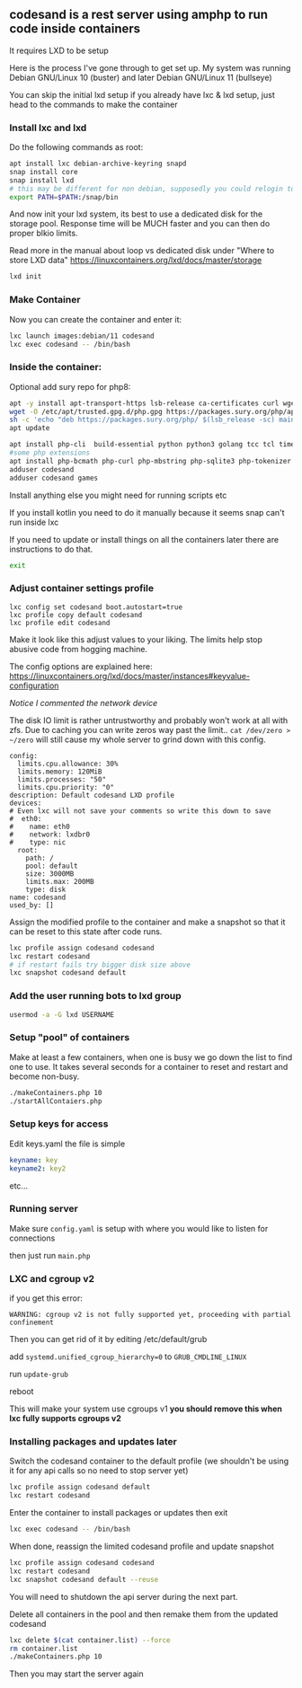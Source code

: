 ## codesand is a rest server using amphp to run code inside containers

It requires LXD to be setup

Here is the process I've gone through to get set up. My system was running Debian GNU/Linux 10 (buster) and later Debian GNU/Linux 11 (bullseye)

You can skip the initial lxd setup if you already have lxc & lxd setup, just head to the commands to make the container

### Install lxc and lxd
Do the following commands as root:
```bash
apt install lxc debian-archive-keyring snapd
snap install core
snap install lxd
# this may be different for non debian, supposedly you could relogin too
export PATH=$PATH:/snap/bin
```
And now init your lxd system, its best to use a dedicated disk for the storage pool. Response time will be MUCH faster and you can then do proper blkio limits.

Read more in the manual about loop vs dedicated disk under "Where to store LXD data"
https://linuxcontainers.org/lxd/docs/master/storage
```bash
lxd init
```
### Make Container
Now you can create the container and enter it:
```bash
lxc launch images:debian/11 codesand
lxc exec codesand -- /bin/bash
```

### Inside the container:

Optional add sury repo for php8:
```bash
apt -y install apt-transport-https lsb-release ca-certificates curl wget
wget -O /etc/apt/trusted.gpg.d/php.gpg https://packages.sury.org/php/apt.gpg
sh -c 'echo "deb https://packages.sury.org/php/ $(lsb_release -sc) main" > /etc/apt/sources.list.d/php.list'
apt update
```
```bash
apt install php-cli  build-essential python python3 golang tcc tcl time fish zsh toilet figlet toilet-fonts cowsay default-jdk
#some php extensions
apt install php-bcmath php-curl php-mbstring php-sqlite3 php-tokenizer php-zip php-xml php-bz2 php-gmp
adduser codesand
adduser codesand games
```
Install anything else you might need for running scripts etc

If you install kotlin you need to do it manually because it seems snap can't run inside lxc

If you need to update or install things on all the containers later there are instructions to do that. 
```bash
exit
```

### Adjust container settings profile
```
lxc config set codesand boot.autostart=true
lxc profile copy default codesand
lxc profile edit codesand
```
Make it look like this adjust values to your liking.
The limits help stop abusive code from hogging machine.

The config options are explained here: https://linuxcontainers.org/lxd/docs/master/instances#keyvalue-configuration

*Notice I commented the network device*

The disk IO limit is rather untrustworthy and probably won't work at all with zfs. Due to caching you can write zeros way past the limit.. `cat /dev/zero > ~/zero` will still cause my whole server to grind down with this config.
```
config:
  limits.cpu.allowance: 30%
  limits.memory: 120MiB
  limits.processes: "50"
  limits.cpu.priority: "0"
description: Default codesand LXD profile
devices:
# Even lxc will not save your comments so write this down to save
#  eth0:
#    name: eth0
#    network: lxdbr0
#    type: nic
  root:
    path: /
    pool: default
    size: 3000MB
    limits.max: 200MB
    type: disk
name: codesand
used_by: []
```
Assign the modified profile to the container and make a snapshot so that it can be reset to this state after code runs.

```bash
lxc profile assign codesand codesand
lxc restart codesand
# if restart fails try bigger disk size above
lxc snapshot codesand default
```

### Add the user running bots to lxd group
```bash
usermod -a -G lxd USERNAME
```

### Setup "pool" of containers
Make at least a few containers, when one is busy we go down the list to find one to use. It takes several seconds for a container to reset and restart and become non-busy.

```bash
./makeContainers.php 10
./startAllContaiers.php
```

### Setup keys for access
Edit keys.yaml the file is simple
```yaml
keyname: key
keyname2: key2
```
etc...

### Running server
Make sure ```config.yaml``` is setup with where you would like to listen for connections

then just run ```main.php```

### LXC and cgroup v2
if you get this error:
```
WARNING: cgroup v2 is not fully supported yet, proceeding with partial confinement
```
Then you can get rid of it by editing /etc/default/grub

add ```systemd.unified_cgroup_hierarchy=0``` to ```GRUB_CMDLINE_LINUX```

run ```update-grub```

reboot

This will make your system use cgroups v1 **you should remove this when lxc fully supports cgroups v2**


### Installing packages and updates later
Switch the codesand container to the default profile (we shouldn't be using it for any api calls so no need to stop server yet)
```bash
lxc profile assign codesand default
lxc restart codesand
```
Enter the container to install packages or updates then exit
```bash
lxc exec codesand -- /bin/bash
```
When done, reassign the limited codesand profile and update snapshot
```bash
lxc profile assign codesand codesand
lxc restart codesand
lxc snapshot codesand default --reuse
```
You will need to shutdown the api server during the next part.

Delete all containers in the pool and then remake them from the updated codesand
```bash
lxc delete $(cat container.list) --force
rm container.list
./makeContainers.php 10
```
Then you may start the server again



